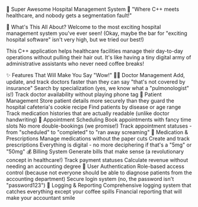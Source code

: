 🏥 Super Awesome Hospital Management System 🏥
"Where C++ meets healthcare, and nobody gets a segmentation fault!"

🚀 What's This All About?
Welcome to the most exciting hospital management system you've ever seen! (Okay, maybe the bar for "exciting hospital software" isn't very high, but we tried our best!)

This C++ application helps healthcare facilities manage their day-to-day operations without pulling their hair out. It's like having a tiny digital army of administrative assistants who never need coffee breaks!

✨ Features That Will Make You Say "Wow!"
👨‍⚕️ Doctor Management
Add, update, and track doctors faster than they can say "that's not covered by insurance"
Search by specialization (yes, we know what a "pulmonologist" is!)
Track doctor availability without playing phone tag
🤒 Patient Management
Store patient details more securely than they guard the hospital cafeteria's cookie recipe
Find patients by disease or age range
Track medication histories that are actually readable (unlike doctor handwriting)
📅 Appointment Scheduling
Book appointments with fancy time slots
No more double-bookings (we promise!)
Track appointment statuses - from "scheduled" to "completed" to "ran away screaming"
💊 Medication & Prescriptions
Manage medications without the paper cuts
Create and track prescriptions
Everything is digital - no more deciphering if that's a "5mg" or "50mg"
💰 Billing System
Generate bills that make sense (a revolutionary concept in healthcare!)
Track payment statuses
Calculate revenue without needing an accounting degree
👮 User Authentication
Role-based access control (because not everyone should be able to diagnose patients from the accounting department)
Secure login system (no, the password isn't "password123")
📝 Logging & Reporting
Comprehensive logging system that catches everything except your coffee spills
Financial reporting that will make your accountant smile
